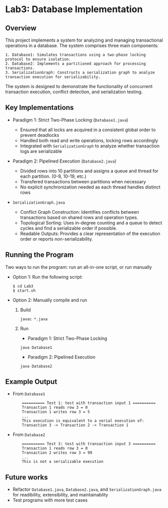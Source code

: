 # Lab3: Database Implementation
## Overview
This project implements a system for analyzing and managing transactional operations in a database. The system comprises three main components:

    1. Database1: Simulates transactions using a two-phase locking protocol to ensure isolation.
    2. Database2: Implements a partitioned approach for processing transactions.
    3. SerializationGraph: Constructs a serialization graph to analyze transaction execution for serializability.
The system is designed to demonstrate the functionality of concurrent transaction execution, conflict detection, and serialization testing.

## Key Implementations
* Paradigm 1: Strict Two-Phase Locking (`Database1.java`)
    * Ensured that all locks are acquired in a consistent global order to prevent deadlocks
    * Handled both read and write operations, locking rows accordingly
    * Integrated with `SerializationGraph` to analyze whether transaction logs are serializable

* Paradigm 2: Pipelined Execution (`Database2.java`)
    *  Divided rows into 10 partitions and assigns a queue and thread for each partition. (0-9, 10-19, etc.)
    * Transfered transactions between partitions when necessary
    * No explicit synchronization needed as each thread handles distinct rows

* `SerializationGraph.java`
    * Conflict Graph Construction: Identifies conflicts between transactions based on shared rows and operation types.
    * Topological Sorting: Uses in-degree counting and a queue to detect cycles and find a serializable order if possible.
    * Readable Outputs: Provides a clear representation of the execution order or reports non-serializability.

## Running the Program
Two ways to run the program: run an all-in-one script, or run manually

* Option 1:
    Run the following script:
    ```
    $ cd Lab3
    $ start.sh
    ```

* Option 2:
    Manually compile and run
    1.  Build
        ```
        javac *.java
        ```
    2.  Run
        * Paradigm 1: Strict Two-Phase Locking
        ```
        java Database1
        ```

        * Paradigm 2: Pipelined Execution
        ```
        java Database2
        ```

## Example Output
* From `Database1`
    ```
        ========== Test 1: test with transaction input 1 ==========
        Transaction 1 reads row 3 = 0
        Transaction 1 writes row 3 = 5
        ...
        This execution is equivalent to a serial execution of:
        Transaction 3 -> Transaction 2 -> Transaction 1
    ```

* From `Database2`
    ```
        ========== Test 3: test with transaction input 3 ==========
        Transaction 1 reads row 3 = 0
        Transaction 2 writes row 3 = 99
        ...
        This is not a serializable execution
    ```

## Future works
* Refactor `Database1.java`, `Database2.java`, and `SerializationGraph.java` for readibility, extensibility, and maintainablity
* Test programs with more test cases